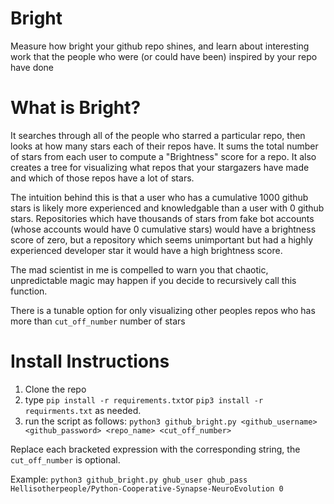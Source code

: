 # Bright
Measure how bright your github repo shines, and learn about interesting work that the people who were (or could have been) inspired by your repo have done

# What is Bright? 
It searches through all of the people who starred a particular repo, then looks at how many stars each of their repos have. It sums the total number of stars from each user to compute a "Brightness" score for a repo. It also creates a tree for visualizing what repos that your stargazers have made and which of those repos have a lot of stars. 

The intuition behind this is that a user who has a cumulative 1000 github stars is likely more experienced and knowledgable than a user with 0 github stars. Repositories which have thousands of stars from fake bot accounts (whose accounts would have 0 cumulative stars) would have a brightness score of zero, but a repository which seems unimportant but had a highly experienced developer star it would have a high brightness score. 

The mad scientist in me is compelled to warn you that chaotic, unpredictable magic may happen if you decide to recursively call this function. 

There is a tunable option for only visualizing other peoples repos who has more than `cut_off_number` number of stars

# Install Instructions

1. Clone the repo 
2. type `pip install -r requirements.txt`or `pip3 install -r requirments.txt` as needed. 
3. run the script as follows: `python3 github_bright.py <github_username> <github_password> <repo_name> <cut_off_number>`

Replace each bracketed expression with the corresponding string, the `cut_off_number` is optional.

Example:
`python3 github_bright.py ghub_user ghub_pass Hellisotherpeople/Python-Cooperative-Synapse-NeuroEvolution 0`

